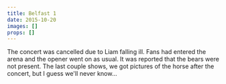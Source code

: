```yaml
---
title: Belfast 1
date: 2015-10-20
images: []
props: []
---
```

The concert was cancelled due to Liam falling ill. Fans had entered the arena and the opener went on as usual. It was reported that the bears were not present. The last couple shows, we got pictures of the horse after the concert, but I guess we'll never know...
